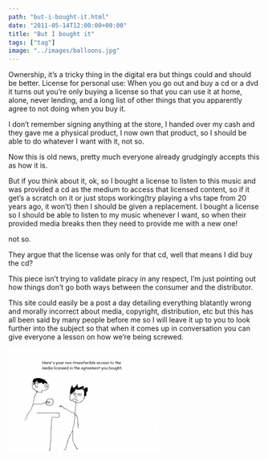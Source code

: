 ```yaml
---
path: "but-i-bought-it.html"
date: "2011-05-14T12:00:00+00:00"
title: "But I bought it"
tags: ["tag"]
image: "../images/balloons.jpg"
---
```


Ownership, it’s a tricky thing in the digital era but things could and should be better.
License for personal use: When you go out and buy a cd or a dvd it turns out you’re only buying a license so that you can use it at home, alone, never lending, and a long list of other things that you apparently agree to not doing when you buy it.

I don’t remember signing anything at the store, I handed over my cash and they gave me a physical product, I now own that product, so I should be able to do whatever I want with it, not so.

Now this is old news, pretty much everyone already grudgingly accepts this as how it is.

But if you think about it, ok, so I bought a license to listen to this music and was provided a cd as the medium to access that licensed content, so if it get’s a scratch on it or just stops working(try playing a vhs tape from 20 years ago, it won’t) then I should be given a replacement. I bought a license so I should be able to listen to my music whenever I want, so when their provided media breaks then they need to provide me with a new one!

not so.

They argue that the license was only for that cd, well that means I did buy the cd? 

This piece isn’t trying to validate piracy in any respect, I’m just pointing out how things don’t go both ways between the consumer and the distributor.

This site could easily be a post a day detailing everything blatantly wrong and morally incorrect about media, copyright, distribution, etc but this has all been said by many people before me so I will leave it up to you to look further into the subject so that when it comes up in conversation you can give everyone a lesson on how we’re being screwed.

![non transferrable license](non-transferrable-license.png)
